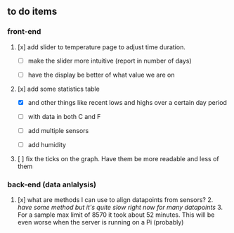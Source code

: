 


## to do items



### front-end


1. [x] add slider to temperature page to adjust time duration.
   - [ ] make the slider more intuitive (report in number of days)
   - [ ] have the display be better of what value we are on

   
2. [x] add some statistics table
   - [x] and other things like recent lows and highs over a certain day period
   - [ ] with data in both C and F
   - [ ] add multiple sensors
   - [ ] add humidity


   
3. [ ] fix the ticks on the graph. Have them be more readable and less of them



### back-end (data anlalysis)

1. [x] what are methods I can use to align datapoints from sensors?
   2. *have some method but it's quite slow right now for many datapoints*
   3. For a sample max limit of 8570 it took about 52 minutes. This will be even worse when the server is running on a Pi (probably)


